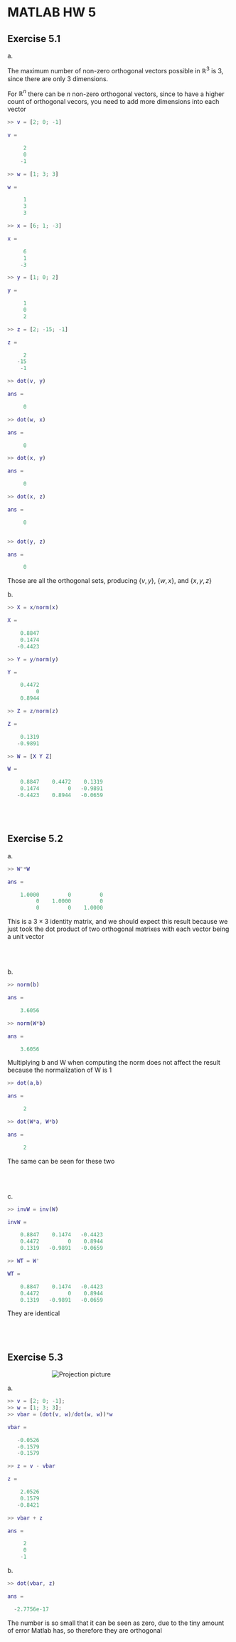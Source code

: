# MATLAB HW 5


## Exercise 5.1

a.


The maximum number of non-zero orthogonal vectors possible in $\mathbb{R}^{3}$ is 3, since there are only 3 dimensions.

For $\mathbb{R}^{n}$ there can be $n$ non-zero orthogonal vectors, since to have a higher count of orthogonal vecors, you need to add more dimensions into each vector

```Matlab
>> v = [2; 0; -1]

v =

     2
     0
    -1

>> w = [1; 3; 3]

w =

     1
     3
     3

>> x = [6; 1; -3]

x =

     6
     1
    -3

>> y = [1; 0; 2]

y =

     1
     0
     2

>> z = [2; -15; -1]

z =

     2
   -15
    -1

>> dot(v, y)

ans =

     0

>> dot(w, x)

ans =

     0

>> dot(x, y)

ans =

     0

>> dot(x, z)

ans =

     0


>> dot(y, z)

ans =

     0
```

Those are all the orthogonal sets, producing {$v, y$}, {$w, x$}, and {$x, y, z$}

b.

```Matlab
>> X = x/norm(x)

X =

    0.8847
    0.1474
   -0.4423

>> Y = y/norm(y)

Y =

    0.4472
         0
    0.8944

>> Z = z/norm(z)

Z =

    0.1319
   -0.9891

>> W = [X Y Z]

W =

    0.8847    0.4472    0.1319
    0.1474         0   -0.9891
   -0.4423    0.8944   -0.0659
```

<br/><br/>

## Exercise 5.2

a.

```Matlab
>> W'*W

ans =

    1.0000         0         0
         0    1.0000         0
         0         0    1.0000
```
This is a $3 \times 3$ identity matrix, and we should expect this result because we just took the dot product of two orthogonal matrixes with each vector being a unit vector

<br/><br/>

b.

```Matlab
>> norm(b)

ans =

    3.6056

>> norm(W*b)

ans =

    3.6056
```

Multiplying b and W when computing the norm does not affect the result because the 
normalization of W is 1

```Matlab
>> dot(a,b)

ans =

     2

>> dot(W*a, W*b)

ans =

     2
```

The same can be seen for these two

<br></br>

c.

```Matlab
>> invW = inv(W)

invW =

    0.8847    0.1474   -0.4423
    0.4472         0    0.8944
    0.1319   -0.9891   -0.0659

>> WT = W'

WT =

    0.8847    0.1474   -0.4423
    0.4472         0    0.8944
    0.1319   -0.9891   -0.0659
```

They are identical

<br/><br/>

## Exercise 5.3

<img src="https://mathweb.ucsd.edu/~math18m/Lab5-Files/projection.gif"
     alt="Projection picture"
     style="text-align:center; margin-left: 100px;" />

a.

```Matlab
>> v = [2; 0; -1];
>> w = [1; 3; 3];
>> vbar = (dot(v, w)/dot(w, w))*w

vbar =

   -0.0526
   -0.1579
   -0.1579

>> z = v - vbar

z =

    2.0526
    0.1579
   -0.8421

>> vbar + z

ans =

     2
     0
    -1
```

b.

```Matlab
>> dot(vbar, z)

ans =

  -2.7756e-17
```

The number is so small that it can be seen as zero, due to the tiny amount of error 
Matlab has, so therefore they are orthogonal
